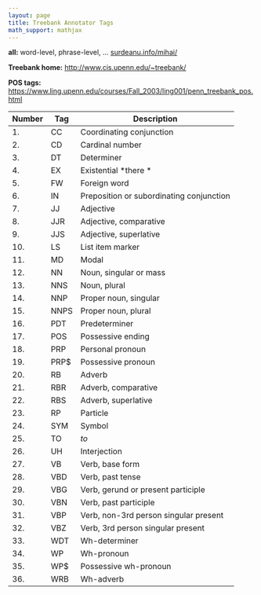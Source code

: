 ```yaml
---
layout: page
title: Treebank Annotator Tags
math_support: mathjax
---
```



**all:** word-level, phrase-level, ...
[surdeanu.info/mihai/](http://www.surdeanu.info/mihai/teaching/ista555-fall13/readings/PennTreebankConstituents.html)

**Treebank home:** http://www.cis.upenn.edu/~treebank/

**POS tags:**
https://www.ling.upenn.edu/courses/Fall_2003/ling001/penn_treebank_pos.html

| Number | Tag  | Description                              |
| ------ | ---- | ---------------------------------------- |
| 1.     | CC   | Coordinating conjunction                 |
| 2.     | CD   | Cardinal number                          |
| 3.     | DT   | Determiner                               |
| 4.     | EX   | Existential *there *                     |
| 5.     | FW   | Foreign word                             |
| 6.     | IN   | Preposition or subordinating conjunction |
| 7.     | JJ   | Adjective                                |
| 8.     | JJR  | Adjective, comparative                   |
| 9.     | JJS  | Adjective, superlative                   |
| 10.    | LS   | List item marker                         |
| 11.    | MD   | Modal                                    |
| 12.    | NN   | Noun, singular or mass                   |
| 13.    | NNS  | Noun, plural                             |
| 14.    | NNP  | Proper noun, singular                    |
| 15.    | NNPS | Proper noun, plural                      |
| 16.    | PDT  | Predeterminer                            |
| 17.    | POS  | Possessive ending                        |
| 18.    | PRP  | Personal pronoun                         |
| 19.    | PRP$ | Possessive pronoun                       |
| 20.    | RB   | Adverb                                   |
| 21.    | RBR  | Adverb, comparative                      |
| 22.    | RBS  | Adverb, superlative                      |
| 23.    | RP   | Particle                                 |
| 24.    | SYM  | Symbol                                   |
| 25.    | TO   | *to*                                     |
| 26.    | UH   | Interjection                             |
| 27.    | VB   | Verb, base form                          |
| 28.    | VBD  | Verb, past tense                         |
| 29.    | VBG  | Verb, gerund or present participle       |
| 30.    | VBN  | Verb, past participle                    |
| 31.    | VBP  | Verb, non-3rd person singular present    |
| 32.    | VBZ  | Verb, 3rd person singular present        |
| 33.    | WDT  | Wh-determiner                            |
| 34.    | WP   | Wh-pronoun                               |
| 35.    | WP$  | Possessive wh-pronoun                    |
| 36.    | WRB  | Wh-adverb                                |





